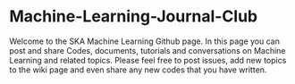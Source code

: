 # Machine-Learning-Journal-Club
Welcome to the SKA Machine Learning Github page. In this page you can post and share Codes, documents, tutorials and conversations 
on Machine Learning and related topics. Please feel free to post issues, add new topics to the wiki page and even share any new
codes that you have written.
